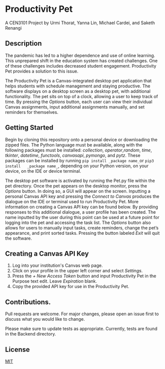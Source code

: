 # Productivity Pet
A CEN3101 Project by Urmi Thorat, Yanna Lin, Michael Cardei, and Saketh Renangi
## Description 
The pandemic has led to a higher dependence and use of online learning. This unprepared shift in the education system has created challenges. One of these challenges includes decreased student engagement. Productivity Pet provides a solution to this issue.

The Productivity Pet is a Canvas-integrated desktop pet application that helps students with schedule management and staying productive. The software displays on a desktop screen as a desktop pet, with additional functionality. The pet sits on top of a clock, allowing a user to keep track of time. By pressing the _Options_ button, each user can view their individual Canvas assignments, input additional assignments manually, and set reminders for themselves.
## Getting Started
Begin by cloning this repository onto a personal device or downloading the zipped files. 
The Python language must be available, along with the following packages must be installed: _collection_, _operator_,_random_, _time_, _tkinter_, _datetime_, _functools_,  _canvasapi_, _pymongo_, and _pytz_. These packages can be installed by running `pip install _package name_`or `pip3 install   _package name_`, depending on your Python version, on your device, on the IDE or device terminal.

The desktop pet software is activated by running the Pet.py file within the pet directory. Once the pet appears on the desktop monitor, press the _Options_  button. In doing so, a GUI will appear on the screen. Inputting a personal Canvas API key and pressing the _Connect to Canvas_ produces the dialogue on the IDE or terminal used to run Productivity Pet. More information on creating a Canvas API key can be found below. By providing responses to this additional dialogue, a user profile has been created. The name inputted by the user during this point can be used at a future point for logging into the pet and accessing the task list.  The _Options_ button also allows for users to manually input tasks, create reminders, change the pet’s appearance, and print sorted tasks. Pressing the button labeled _Exit_ will quit the software.
## Creating a Canvas API Key
1. Log into your institution's Canvas web page.
2. Click on your profile in the upper left corner and select _Settings_.
3. Press the _+ New Access Token_ button and input   Productivity Pet   in the   Purpose   text edit. Leave _Expiration_ blank.
4. Copy the provided API key for use in the Productivity Pet.
## Contributions. 
Pull requests are welcome. For major changes, please open an issue first to discuss what you would like to change.

Please make sure to update tests as appropriate. Currently, tests are found in the   Backend  directory. 
## License
[MIT](https://choosealicense.com/licenses/mit/)
